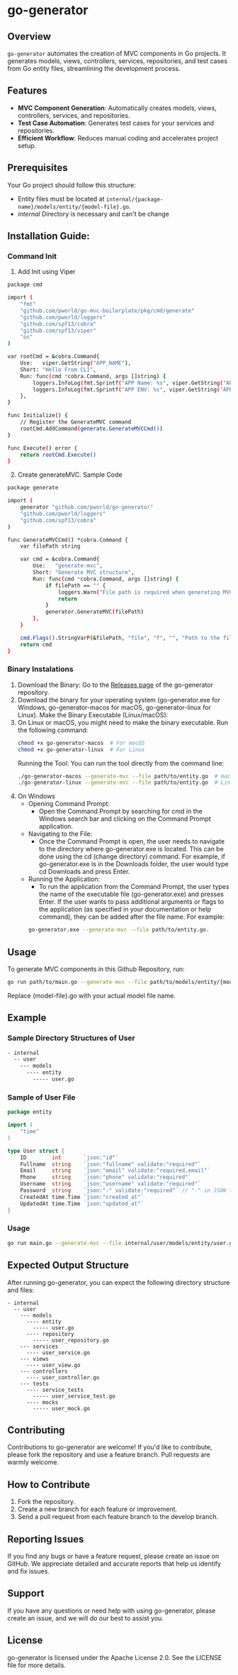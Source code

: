 # go-generator

## Overview
`go-generator` automates the creation of MVC components in Go projects. It generates models, views, controllers, services, repositories, and test cases from Go entity files, streamlining the development process.

## Features
- **MVC Component Generation**: Automatically creates models, views, controllers, services, and repositories.
- **Test Case Automation**: Generates test cases for your services and repositories.
- **Efficient Workflow**: Reduces manual coding and accelerates project setup.

## Prerequisites
Your Go project should follow this structure:
- Entity files must be located at `internal/{package-name}/models/entity/{model-file}.go`.
- *internal* Directory is necessary and can't be change

## Installation Guide:

### Command Init
1. Add Init using Viper
```bash
package cmd

import (
	"fmt"
	"github.com/pworld/go-mvc-boilerplate/pkg/cmd/generate"
	"github.com/pworld/loggers"
	"github.com/spf13/cobra"
	"github.com/spf13/viper"
	"os"
)

var rootCmd = &cobra.Command{
	Use:   viper.GetString("APP_NAME"),
	Short: "Hello From CLI",
	Run: func(cmd *cobra.Command, args []string) {
		loggers.InfoLog(fmt.Sprintf("APP Name: %s", viper.GetString("APP_NAME")), "", "", 0)
		loggers.InfoLog(fmt.Sprintf("APP ENV: %s", viper.GetString("APP_ENV")), "", "", 0)
	},
}

func Initialize() {
	// Register the GenerateMVC command
	rootCmd.AddCommand(generate.GenerateMVCCmd())
}

func Execute() error {
	return rootCmd.Execute()
}

```
2. Create generateMVC. Sample Code
```bash
package generate

import (
	generator "github.com/pworld/go-generator"
	"github.com/pworld/loggers"
	"github.com/spf13/cobra"
)

func GenerateMVCCmd() *cobra.Command {
	var filePath string

	var cmd = &cobra.Command{
		Use:   "generate-mvc",
		Short: "Generate MVC structure",
		Run: func(cmd *cobra.Command, args []string) {
			if filePath == "" {
				loggers.Warn("File path is required when generating MVC")
				return
			}
			generator.GenerateMVC(filePath)
		},
	}

	cmd.Flags().StringVarP(&filePath, "file", "f", "", "Path to the file")
	return cmd
} 
```
### Binary Instalations
1. Download the Binary:
Go to the [Releases page](https://github.com/pworld/go-generator/releases/tag/v1.0.2) of the go-generator repository. 
2. Download the binary for your operating system (go-generator.exe for Windows, go-generator-macos for macOS, go-generator-linux for Linux).
Make the Binary Executable (Linux/macOS):
3. On Linux or macOS, you might need to make the binary executable. Run the following command:
    ```bash
    chmod +x go-generator-macos  # For macOS
    chmod +x go-generator-linux  # For Linux
    ```
   Running the Tool:
    You can run the tool directly from the command line:
    ```bash
    ./go-generator-macos --generate-mvc --file path/to/entity.go  # macOS
    ./go-generator-linux --generate-mvc --file path/to/entity.go  # Linux
    ```
4. On Windows
    - Opening Command Prompt: 
      - Open the Command Prompt by searching for cmd in the Windows search bar and clicking on the Command Prompt application.
    - Navigating to the File: 
      - Once the Command Prompt is open, the user needs to navigate to the directory where go-generator.exe is located. This can be done using the cd (change directory) command.
      For example, if go-generator.exe is in the Downloads folder, the user would type cd Downloads and press Enter.
    - Running the Application:
      - To run the application from the Command Prompt, the user types the name of the executable file (go-generator.exe) and presses Enter.
      If the user wants to pass additional arguments or flags to the application (as specified in your documentation or help command), they can be added after the file name. For example: 
      ```bash
      go-generator.exe --generate-mvc --file path/to/entity.go.
      ```
## Usage
To generate MVC components in this Github Repository, run:
```bash
go run path/to/main.go --generate-mvc --file path/to/models/entity/{model-file}.go
```
Replace {model-file}.go with your actual model file name.

## Example

### Sample Directory Structures of User
```bash
- internal
  -- user
    --- models
      ---- entity
        ----- user.go
```

### Sample of User File
```go
package entity

import (
	"time"
)

type User struct {
	ID        int       `json:"id"`
	Fullname  string    `json:"fullname" validate:"required"`
	Email     string    `json:"email" validate:"required,email"`
	Phone     string    `json:"phone" validate:"required"`
	Username  string    `json:"username" validate:"required"`
	Password  string    `json:"-" validate:"required"` // "-" in JSON tag to prevent sending the password hash
	CreatedAt time.Time `json:"created_at"`
	UpdatedAt time.Time `json:"updated_at"`
}
```
### Usage
```bash
go run main.go --generate-mvc --file internal/user/models/entity/user.go
```

## Expected Output Structure
After running go-generator, you can expect the following directory structure and files:
```base
- internal
  -- user
    --- models
      ---- entity
        ----- user.go
      ---- repository
        ----- user_repository.go
    --- services
      ---- user_service.go
    --- views
      ---- user_view.go
    --- controllers
      ---- user_controller.go
    --- tests
      ---- service_tests
        ----- user_service_test.go
      ---- mocks
        ----- user_mock.go

```

## Contributing
Contributions to go-generator are welcome! If you'd like to contribute, please fork the repository and use a feature branch. Pull requests are warmly welcome.

## How to Contribute
1. Fork the repository.
2. Create a new branch for each feature or improvement.
3. Send a pull request from each feature branch to the develop branch.

## Reporting Issues
If you find any bugs or have a feature request, please create an issue on GitHub. We appreciate detailed and accurate reports that help us identify and fix issues.

## Support
If you have any questions or need help with using go-generator, please create an issue, and we will do our best to assist you.

## License
go-generator is licensed under the Apache License 2.0. See the LICENSE file for more details.